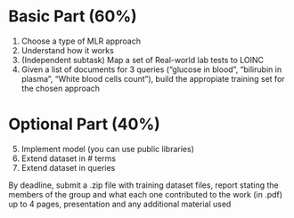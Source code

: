 # Basic Part (60%)
1. Choose a type of MLR approach
2. Understand how it works
3. (Independent subtask) Map a set of Real-world lab tests to LOINC
4. Given a list of documents for 3 queries (“glucose in blood”, “bilirubin in plasma”, “White blood cells count”), build the appropiate training set for the chosen approach
 
# Optional Part (40%)
5. Implement model (you can use public libraries)
6. Extend dataset in # terms
7. Extend dataset in queries

By deadline, submit a .zip file with training dataset files, report  stating the members of the group and what each one contributed to the work (in .pdf) up to 4 pages, presentation and any additional material used
